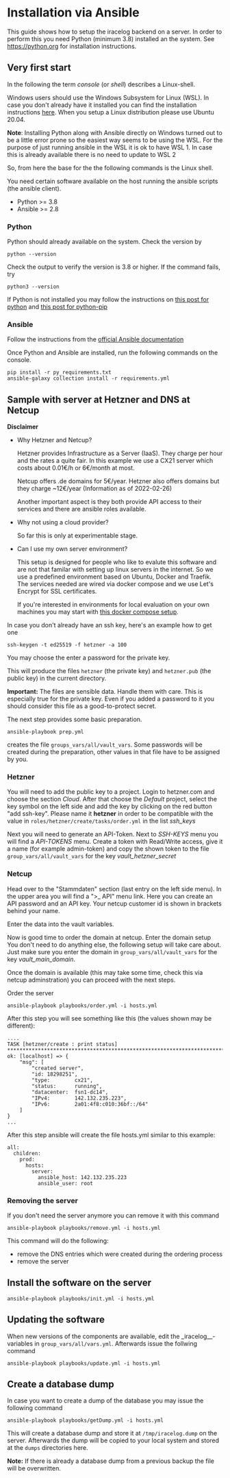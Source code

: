 # Installation via Ansible

This guide shows how to setup the iracelog backend on a server.
In order to perform this you need Python (minimum 3.8) installed an the system.
See https://python.org for installation instructions.

## Very first start

In the following the term _console_ (or _shell_) describes a Linux-shell.

Windows users should use the Windows Subsystem for Linux (WSL). In case you don't already have it installed you can find the installation instructions [here](https://docs.microsoft.com/de-de/windows/wsl/install). When you setup a Linux distribution please use Ubuntu 20.04.

**Note**: Installing Python along with Ansible directly on Windows turned out to be a little error prone so the easiest way seems to be using the WSL. For the purpose of just running ansible in the WSL it is ok to have WSL 1. In case this is already available there is no need to update to WSL 2

So, from here the base for the the following commands is the Linux shell.

You need certain software available on the host running the ansible scripts (the ansible client).

- Python >= 3.8
- Ansible >= 2.8

### Python

Python should already available on the system. Check the version by

```console
python --version
```

Check the output to verify the version is 3.8 or higher. If the command fails, try

```console
python3 --version
```

If Python is not installed you may follow the instructions on [this post for python](https://linuxize.com/post/how-to-install-python-3-9-on-ubuntu-20-04/) and [this post for python-pip](https://linuxize.com/post/how-to-install-pip-on-ubuntu-20.04/)

### Ansible

Follow the instructions from the [official Ansible documentation](https://docs.ansible.com/ansible/latest/installation_guide/intro_installation.html#installing-ansible-on-ubuntu)

Once Python and Ansible are installed, run the following commands on the console.

```console
pip install -r py_requirements.txt
ansible-galaxy collection install -r requirements.yml
```

## Sample with server at Hetzner and DNS at Netcup

**Disclaimer**

- Why Hetzner and Netcup?

  Hetzner provides Infrastructure as a Server (IaaS). They charge per hour and the rates a quite fair. In this example we use a CX21 server which costs about 0.01€/h or 6€/month at most.

  Netcup offers .de domains for 5€/year. Hetzner also offers domains but they charge ~12€/year
  (Information as of 2022-02-26)

  Another important aspect is they both provide API access to their services and there are ansible roles available.

- Why not using a cloud provider?

  So far this is only at experimentable stage.

- Can I use my own server environment?

  This setup is designed for people who like to evalute this software and are not that familar with setting up linux servers in the internet.
  So we use a predefined environment based on Ubuntu, Docker and Traefik. The services needed are wired via docker compose and we use Let's Encrypt for SSL certificates.

  If you're interested in environments for local evaluation on your own machines you may start with [this docker compose setup](https://github.com/mpapenbr/iracelog-deployment).

In case you don't already have an ssh key, here's an example how to get one

```console
ssh-keygen -t ed25519 -f hetzner -a 100
```

You may choose the enter a password for the private key.

This will produce the files `hetzner` (the private key) and `hetzner.pub` (the public key) in the current directory.

**Important:** The files are sensible data. Handle them with care. This is especially true for the private key. Even if you added a password to it you should consider this file as a good-to-protect secret.

The next step provides some basic preparation.

```console
ansible-playbook prep.yml
```

creates the file `groups_vars/all/vault_vars`. Some passwords will be created during the preparation, other values in that file have to be assigned by you.

### Hetzner

You will need to add the public key to a project. Login to hetzner.com and choose the section _Cloud_. After that choose the _Default_ project, select the key symbol on the left side and add the key by clicking on the red button "add ssh-key". Please name it **hetzner** in order to be compatible with the value in `roles/hetzner/create/tasks/order.yml` in the list _ssh_keys_

Next you will need to generate an API-Token.
Next to _SSH-KEYS_ menu you will find a _API-TOKENS_ menu.
Create a token with Read/Write access, give it a name (for example admin-token) and copy the shown token to the file `group_vars/all/vault_vars` for the key _vault_hetzner_secret_

### Netcup

Head over to the "Stammdaten" section (last entry on the left side menu). In the upper area you will find a ">\_ API" menu link. Here you can create an API password and an API key.
Your netcup customer id is shown in brackets behind your name.

Enter the data into the vault variables.

Now is good time to order the domain at netcup. Enter the domain setup
You don't need to do anything else, the following setup will take care about. Just make sure you enter the domain in `group_vars/all/vault_vars` for the key _vault_main_domain_.

Once the domain is available (this may take some time, check this via netcup adminstration) you can proceed with the next steps.

Order the server

```console
ansible-playbook playbooks/order.yml -i hosts.yml
```

After this step you will see something like this (the values shown may be different):

```console
....
TASK [hetzner/create : print status] ***************************************************************************************
ok: [localhost] => {
    "msg": [
        "created server",
        "id: 18298251",
        "type:        cx21",
        "status:      running",
        "datacenter:  fsn1-dc14",
        "IPv4:        142.132.235.223",
        "IPv6:        2a01:4f8:c010:36bf::/64"
    ]
}
...
```

After this step ansible will create the file hosts.yml similar to this example:

```console
all:
  children:
    prod:
      hosts:
        server:
          ansible_host: 142.132.235.223
          ansible_user: root

```

### Removing the server

If you don't need the server anymore you can remove it with this command

```console
ansible-playbook playbooks/remove.yml -i hosts.yml
```

This command will do the following:

- remove the DNS entries which were created during the ordering process
- remove the server

## Install the software on the server

```console
ansible-playbook playbooks/init.yml -i hosts.yml
```

## Updating the software

When new versions of the components are available, edit the \_iracelog\_\_-variables in `group_vars/all/vars.yml`.
Afterwards issue the follwing command

```console
ansible-playbook playbooks/update.yml -i hosts.yml
```

## Create a database dump

In case you want to create a dump of the database you may issue the following command

```console
ansible-playbook playbooks/getDump.yml -i hosts.yml
```

This will create a database dump and store it at `/tmp/iracelog.dump` on the server. Afterwards the dump will be copied to your local system and stored at the `dumps` directories here.

**Note:** If there is already a database dump from a previous backup the file will be overwritten.
